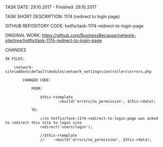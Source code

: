 TASK DATE: 29.10.2017 - Finished: 29.10.2017

TASK SHORT DESCRIPTION: 1174 (redirect to login page)

GITHUB REPOSITORY CODE: hotfix/task-1174-redirect-to-login-page

ORIGINAL WORK: https://github.com/BusinessBecause/network-site/tree/hotfix/task-1174-redirect-to-login-page


CHANGES
 
	IN FILES: 
	
		\network-site\addons\default\modules\network_settings\controllers\errors.php
		
			CHANGED CODE: 
			
				FROM: 
				
					$this->template
							->build('errors/no_permission', $this->data);
					
				TO:
			
					//in hotfix/task-1174-redirect-to-login-page was asked to redirect this site to login site
					redirect('users/login');
					
					//$this->template
					//    ->build('errors/no_permission', $this->data);
